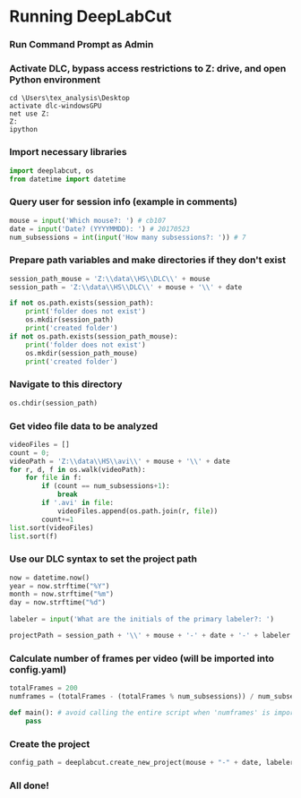 # Running DeepLabCut

### Run Command Prompt as Admin

### Activate DLC, bypass access restrictions to Z: drive, and open Python environment
```
cd \Users\tex_analysis\Desktop
activate dlc-windowsGPU
net use Z:
Z:
ipython
```

### Import necessary libraries
```python
import deeplabcut, os
from datetime import datetime
```

### Query user for session info (example in comments)
```python
mouse = input('Which mouse?: ') # cb107
date = input('Date? (YYYYMMDD): ') # 20170523
num_subsessions = int(input('How many subsessions?: ')) # 7
```

### Prepare path variables and make directories if they don't exist
```python
session_path_mouse = 'Z:\\data\\HS\\DLC\\' + mouse
session_path = 'Z:\\data\\HS\\DLC\\' + mouse + '\\' + date

if not os.path.exists(session_path):
    print('folder does not exist')
    os.mkdir(session_path)
    print('created folder')
if not os.path.exists(session_path_mouse):
    print('folder does not exist')
    os.mkdir(session_path_mouse)
    print('created folder')
```

### Navigate to this directory
```python
os.chdir(session_path)
```

### Get video file data to be analyzed
```python
videoFiles = []
count = 0;
videoPath = 'Z:\\data\\HS\\avi\\' + mouse + '\\' + date
for r, d, f in os.walk(videoPath):
    for file in f:
	    if (count == num_subsessions+1):
	        break
        if '.avi' in file:
		    videoFiles.append(os.path.join(r, file))
		count+=1
list.sort(videoFiles)
list.sort(f)
```

### Use our DLC syntax to set the project path 
```python
now = datetime.now()
year = now.strftime("%Y")
month = now.strftime("%m")
day = now.strftime("%d")
	
labeler = input('What are the initials of the primary labeler?: ')

projectPath = session_path + '\\' + mouse + '-' + date + '-' + labeler + '-' + year + '-' + month + '-' + day 
```

### Calculate number of frames per video (will be imported into config.yaml)
```python
totalFrames = 200
numframes = (totalFrames - (totalFrames % num_subsessions)) / num_subsessions

def main(): # avoid calling the entire script when 'numframes' is imported 
    pass
```

### Create the project
```python
config_path = deeplabcut.create_new_project(mouse + "-" + date, labeler, videoFiles)
```

### All done!

